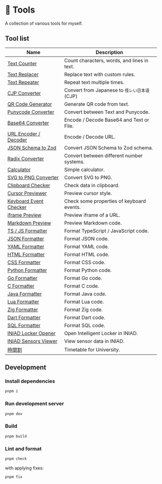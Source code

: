 # 🧶 Tools

A collection of various tools for myself.

## Tool list

| Name                                                                  | Description                                   |
| --------------------------------------------------------------------- | --------------------------------------------- |
| [Text Counter](https://tools.keito.dev/text/counte)                   | Count characters, words, and lines in text.   |
| [Text Replacer](https://tools.keito.dev/text/replace)                 | Replace text with custom rules.               |
| [Text Repeater](https://tools.keito.dev/text/repeat)                  | Repeat text multiple times.                   |
| [CJP Converter](https://tools.keito.dev/convert/cjp)                  | Convert from Japanese to `怪レい日本语` (CJP) |
| [QR Code Generator](https://tools.keito.dev/convert/qrcode)           | Generate QR code from text.                   |
| [Punycode Converter](https://tools.keito.dev/convert/punycode)        | Convert between Text and Punycode.            |
| [Base64 Converter](https://tools.keito.dev/convert/base64)            | Encode / Decode Base64 and Text or File.      |
| [URL Encoder / Decoder](https://tools.keito.dev/convert/url)          | Encode / Decode URL.                          |
| [JSON Schema to Zod](https://tools.keito.dev/convert/jsonSchemaToZod) | Convert JSON Schema to Zod schema.            |
| [Radix Converter](https://tools.keito.dev/math/radix)                 | Convert between different number systems.     |
| [Calculator](https://tools.keito.dev/math/calculator)                 | Simple calculator.                            |
| [SVG to PNG Converter](https://tools.keito.dev/image/svg2png)         | Convert SVG to PNG.                           |
| [Clipboard Checker](https://tools.keito.dev/develop/clipboard)        | Check data in clipboard.                      |
| [Cursor Previewer](https://tools.keito.dev/develop/cursor)            | Preview cursor style.                         |
| [Keyboard Event Checker](https://tools.keito.dev/develop/keyboard)    | Check some properties of keyboard events.     |
| [iframe Preview](https://tools.keito.dev/develop/iframe)              | Preview iframe of a URL.                      |
| [Markdown Preview](https://tools.keito.dev/develop/markdown)          | Preview Markdown code.                        |
| [TS / JS Formatter](https://tools.keito.dev/formatter/typescript)     | Format TypeScript / JavaScript code.          |
| [JSON Formatter](https://tools.keito.dev/formatter/json)              | Format JSON code.                             |
| [YAML Formatter](https://tools.keito.dev/formatter/yaml)              | Format YAML code.                             |
| [HTML Formatter](https://tools.keito.dev/formatter/html)              | Format HTML code.                             |
| [CSS Formatter](https://tools.keito.dev/formatter/css)                | Format CSS code.                              |
| [Python Formatter](https://tools.keito.dev/formatter/python)          | Format Python code.                           |
| [Go Formatter](https://tools.keito.dev/formatter/go)                  | Format Go code.                               |
| [C Formatter](https://tools.keito.dev/formatter/c)                    | Format C code.                                |
| [Java Formatter](https://tools.keito.dev/formatter/java)              | Format Java code.                             |
| [Lua Formatter](https://tools.keito.dev/formatter/lua)                | Format Lua code.                              |
| [Zig Formatter](https://tools.keito.dev/formatter/zig)                | Format Zig code.                              |
| [Dart Formatter](https://tools.keito.dev/formatter/dart)              | Format Dart code.                             |
| [SQL Formatter](https://tools.keito.dev/formatter/sql)                | Format SQL code.                              |
| [INIAD Locker Opener](https://tools.keito.dev/iniad/locker)           | Open Intelligent Locker in INIAD.             |
| [INIAD Sensors Viewer](https://tools.keito.dev/iniad/sensor)          | View sensor data in INIAD.                    |
| [時間割](https://tools.keito.dev/iniad/timetable)                     | Timetable for University.                     |

## Development

### Install dependencies

```sh
pnpm i
```

### Run development server

```sh
pnpm dev
```

### Build

```sh
pnpm build
```

### Lint and format

```sh
pnpm check
```

with applying fixes:

```sh
pnpm fix
```
